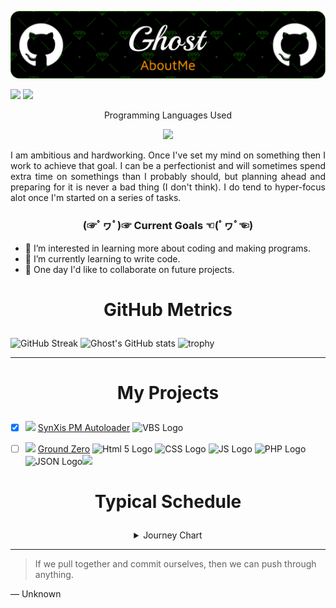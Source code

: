 ![Header](/img/github-header-image.png)

<img src="https://img.shields.io/github/last-commit/Ghostridr/Ghostridr?style=plastic" /> <img src="https://dcbadge.vercel.app/api/shield/597996927375900682?style=plastic&theme=discord-inverted" />

<p align="center">Programming Languages Used</p>
<p align="center">
  <a href="https://skillicons.dev">
    <img src="https://skillicons.dev/icons?i=vscode,github,html,css,js,php,sqlite,md" />
  </a>
</p>

<p align="justify">I am ambitious and hardworking. Once I've set my mind on something then I work to achieve that goal. I can be a perfectionist and will sometimes spend extra time on somethings than I probably should, but planning ahead and preparing for it is never a bad thing (I don't think). I do tend to hyper-focus alot once I'm started on a series of tasks.</p>

### <p align="center">(☞ﾟヮﾟ)☞ Current Goals ☜(ﾟヮﾟ☜)</p>

- 👀 I’m interested in learning more about coding and making programs.
- 🌱 I’m currently learning to write code.
- 💞️ One day I'd like to collaborate on future projects.

# <p align="center">GitHub Metrics</p>
![GitHub Streak](https://github-readme-streak-stats.herokuapp.com?user=ghostridr&theme=cobalt&date_format=j%20M%5B%20Y%5D&background=000000&border=7536B2&stroke=9243DD&ring=89502D&fire=FF9554&currStreakNum=D280FF&sideNums=BC52FF&currStreakLabel=64EAE2&sideLabels=48A8A2&dates=A42EE5) ![Ghost's GitHub stats](https://github-readme-stats.vercel.app/api?username=ghostridr&theme=tokyonight&show_icons=true)
![trophy](https://github-profile-trophy.vercel.app/?username=ghostridr&theme=onedark)

---

# <p align="center">My Projects</p>

- [x] <img src="https://img.shields.io/badge/Status-Archived-orange?style=plastic" /> [SynXis PM Autoloader](https://github.com/Ghostridr/SynXis) <img src="https://devstart.pl/uploads/monthly_2015_09/logo-vbscript.png.fcad28e12c233fb00040d2e2f3f2cefb.png" alt="VBS Logo" height="30"/>

- [ ] <img src="https://img.shields.io/badge/Status-Active-green?style=plastic" /> [Ground Zero](https://github.com/Ghostridr/Ground-Zero) <img src="https://woz-u.com/wp-content/uploads/2021/05/HTML_badge-e1621362573572.png" alt="Html 5 Logo" height="30"/> <img src="https://woz-u.com/wp-content/uploads/2021/05/CSS_badge-e1621362586766.png" alt="CSS Logo" height="30"/> <img src="https://woz-u.com/wp-content/uploads/2021/05/Javascript_badge-e1621875646174.png" alt="JS Logo" height="30"/> <img src="https://pngimg.com/uploads/php/php_PNG49.png" alt="PHP Logo" height="30"/> <img src="https://dwglogo.com/wp-content/uploads/2017/09/JSON_vector_logo.png" alt="JSON Logo" height="30" /><img src="https://darwintechnology.in/wp-content/uploads/2021/08/Sqlite-square-icon.svg.png" height="30" />

# <p align="center">Typical Schedule</p>

<details align="center">
<summary>Journey Chart</summary>
  
```mermaid
journey
    title Typical Schedule
    section Work Day
        Wake Up: 2: Ghost
        Get to Work 3p: 3: Ghost
        Try to learn code: 5: Ghost
        Get off Work 11p: 4: Ghost
        Go Home: 5: Ghost
    section Off Day
        Wake UP: 3: Ghost
        Chores: 2: Ghost
        Learn code: 5: Ghost
        Work on code: 5: Ghost
        Game some or relax: 5: Ghost
        Go to Sleep: 4: Ghost
```
  
</details>

---
> If we pull together and commit ourselves, then we can push through anything.

— Unknown

<!---
Ghostridr/Ghostridr is a ✨ special ✨ repository because its `README.md` (this file) appears on your GitHub profile.
You can click the Preview link to take a look at your changes.
--->

